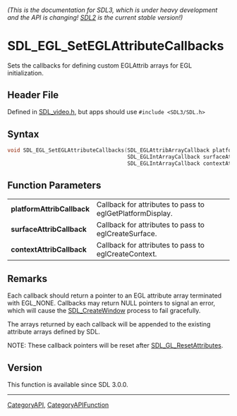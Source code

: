 ###### (This is the documentation for SDL3, which is under heavy development and the API is changing! [SDL2](https://wiki.libsdl.org/SDL2/) is the current stable version!)
# SDL_EGL_SetEGLAttributeCallbacks

Sets the callbacks for defining custom EGLAttrib arrays for EGL initialization.

## Header File

Defined in [SDL_video.h](https://github.com/libsdl-org/SDL/blob/main/include/SDL3/SDL_video.h), but apps should use `#include <SDL3/SDL.h>`

## Syntax

```c
void SDL_EGL_SetEGLAttributeCallbacks(SDL_EGLAttribArrayCallback platformAttribCallback,
                                      SDL_EGLIntArrayCallback surfaceAttribCallback,
                                      SDL_EGLIntArrayCallback contextAttribCallback);

```

## Function Parameters

|                                |                                                           |
| ------------------------------ | --------------------------------------------------------- |
| **platformAttribCallback**     | Callback for attributes to pass to eglGetPlatformDisplay. |
| **surfaceAttribCallback**      | Callback for attributes to pass to eglCreateSurface.      |
| **contextAttribCallback**      | Callback for attributes to pass to eglCreateContext.      |

## Remarks

Each callback should return a pointer to an EGL attribute array terminated
with EGL_NONE. Callbacks may return NULL pointers to signal an error, which
will cause the [SDL_CreateWindow](SDL_CreateWindow) process to fail
gracefully.

The arrays returned by each callback will be appended to the existing
attribute arrays defined by SDL.

NOTE: These callback pointers will be reset after
[SDL_GL_ResetAttributes](SDL_GL_ResetAttributes).

## Version

This function is available since SDL 3.0.0.

----
[CategoryAPI](CategoryAPI), [CategoryAPIFunction](CategoryAPIFunction)

